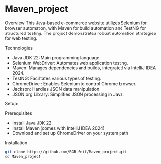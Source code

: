 # Maven_project

Overview
This Java-based e-commerce website utilizes Selenium for browser automation, with Maven for build automation and TestNG for structured testing. The project demonstrates robust automation strategies for web testing.

Technologies
- Java JDK 22: Main programming language.
- Selenium WebDriver: Automates web application testing.
- Maven: Manages dependencies and builds, integrated via IntelliJ IDEA 2024.
- TestNG: Facilitates various types of testing.
- ChromeDriver: Enables Selenium to control Chrome browser.
- Jackson: Handles JSON data manipulation.
- JSON.org Library: Simplifies JSON processing in Java.

Setup:

Prerequisites
- Install Java JDK 22
- Install Maven (comes with IntelliJ IDEA 2024)
- Download and set up ChromeDriver on your system path

Installation
```bash
git clone https://github.com/RGB-Seif/Maven_project.git
cd Maven_project
